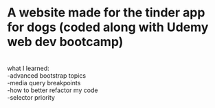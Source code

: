 <h1>A website made for the tinder app for dogs (coded along with Udemy web dev bootcamp)</h1> <br>
what I learned: <br>
-advanced bootstrap topics <br>
-media query breakpoints <br>
-how to better refactor my code <br>
-selector priority <br>
